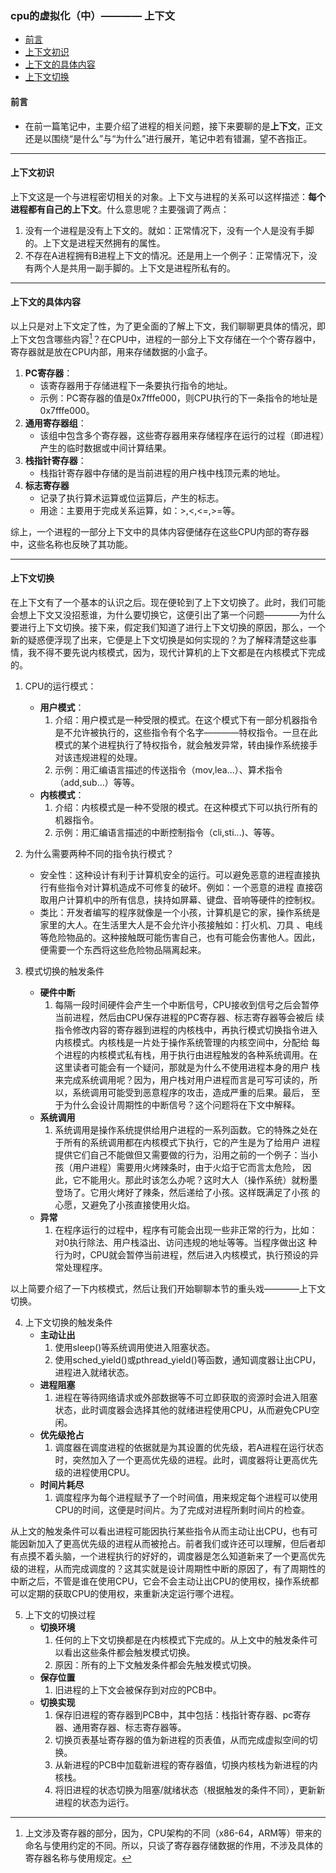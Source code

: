 ### cpu的虚拟化（中）———— 上下文

<!-- vim-markdown-toc GFM -->

* [前言](#前言)
* [上下文初识](#上下文初识)
* [上下文的具体内容](#上下文的具体内容)
* [上下文切换](#上下文切换)

<!-- vim-markdown-toc -->

#### 前言
- 在前一篇笔记中，主要介绍了进程的相关问题，接下来要聊的是**上下文**，正文还是以围绕“是什么”与“为什么”进行展开，笔记中若有错漏，望不吝指正。

---

#### 上下文初识
上下文这是一个与进程密切相关的对象。上下文与进程的关系可以这样描述：**每个进程都有自己的上下文**。什么意思呢？主要强调了两点：

1. 没有一个进程是没有上下文的。就如：正常情况下，没有一个人是没有手脚的。上下文是进程天然拥有的属性。
2. 不存在A进程拥有B进程上下文的情况。还是用上一个例子：正常情况下，没有两个人是共用一副手脚的。上下文是进程所私有的。

--- 

#### 上下文的具体内容
以上只是对上下文定了性，为了更全面的了解上下文，我们聊聊更具体的情况，即上下文包含哪些内容[^1]？在CPU中，进程的一部分上下文存储在一个个寄存器中，寄存器就是放在CPU内部，用来存储数据的小盒子。  

1. **PC寄存器**：
     - 该寄存器用于存储进程下一条要执行指令的地址。  
     - 示例：PC寄存器的值是0x7fffe000，则CPU执行的下一条指令的地址是0x7fffe000。
2. **通用寄存器组**：
     - 该组中包含多个寄存器，这些寄存器用来存储程序在运行的过程（即进程）产生的临时数据或中间计算结果。  
3. **栈指针寄存器**：
     - 栈指针寄存器中存储的是当前进程的用户栈中栈顶元素的地址。  
4. **标志寄存器**
     - 记录了执行算术运算或位运算后，产生的标志。  
     - 用途：主要用于完成关系运算，如：>,<,<=,>=等。  

综上，一个进程的一部分上下文中的具体内容便储存在这些CPU内部的寄存器中，这些名称也反映了其功能。  

---

#### 上下文切换
在上下文有了一个基本的认识之后。现在便轮到了上下文切换了。此时，我们可能会想上下文又没招惹谁，为什么要切换它，这便引出了第一个问题————为什么要进行上下文切换。接下来，假定我们知道了进行上下文切换的原因，那么，一个新的疑惑便浮现了出来，它便是上下文切换是如何实现的？为了解释清楚这些事情，我不得不要先说内核模式，因为，现代计算机的上下文都是在内核模式下完成的。

1. CPU的运行模式：
    - **用户模式**： 
        1. 介绍：用户模式是一种受限的模式。在这个模式下有一部分机器指令是不允许被执行的，这些指令有个名字————特权指令。一旦在此                 模式的某个进程执行了特权指令，就会触发异常，转由操作系统接手对该违规进程的处理。
        2. 示例：用汇编语言描述的传送指令（mov,lea...）、算术指令（add,sub...）等等。
    - **内核模式**： 
        1. 介绍：内核模式是一种不受限的模式。在这种模式下可以执行所有的机器指令。
        2. 示例：用汇编语言描述的中断控制指令（cli,sti...)、等等。
2. 为什么需要两种不同的指令执行模式？ 
    - 安全性：这种设计有利于计算机安全的运行。可以避免恶意的进程直接执行有些指令对计算机造成不可修复的破坏。例如：一个恶意的进程            直接窃取用户计算机中的所有信息，挟持如屏幕、键盘、音响等硬件的控制权。
    - 类比：开发者编写的程序就像是一个小孩，计算机是它的家，操作系统是家里的大人。在生活里大人是不会允许小孩接触如：打火机、刀具            、电线等危险物品的。这种接触既可能伤害自己，也有可能会伤害他人。因此，便需要一个东西将这些危险物品隔离起来。

3. 模式切换的触发条件 
    - **硬件中断** 
        1. 每隔一段时间硬件会产生一个中断信号，CPU接收到信号之后会暂停当前进程，然后由CPU保存进程的PC寄存器、标志寄存器等会被后             续指令修改内容的寄存器到进程的内核栈中，再执行模式切换指令进入内核模式。内核栈是一片处于操作系统管理的内核空间中，分配给            每个进程的内核模式私有栈，用于执行由进程触发的各种系统调用。在这里读者可能会有一个疑问，那就是为什么不使用进程本身的用户            栈来完成系统调用呢？因为，用户栈对用户进程而言是可写可读的，所以，系统调用可能受到恶意程序的攻击，造成严重的后果。最后，            至于为什么会设计周期性的中断信号？这个问题将在下文中解释。
    - **系统调用** 
        1. 系统调用是操作系统提供给用户进程的一系列函数。它的特殊之处在于所有的系统调用都在内核模式下执行，它的产生是为了给用户             进程提供它们自己不能做但又需要做的行为，沿用之前的一个例子：当小孩（用户进程）需要用火烤辣条时，由于火焰于它而言太危险，            因此，它不能用火。那此时该怎么办呢？这时大人（操作系统）就粉墨登场了。它用火烤好了辣条，然后递给了小孩。这样既满足了小孩            的心愿，又避免了小孩直接使用火焰。
    - **异常** 
        1. 在程序运行的过程中，程序有可能会出现一些非正常的行为，比如：对0执行除法、用户栈溢出、访问违规的地址等等。当程序做出这            种行为时，CPU就会暂停当前进程，然后进入内核模式，执行预设的异常处理程序。

以上简要介绍了一下内核模式，然后让我们开始聊聊本节的重头戏————上下文切换。

4. 上下文切换的触发条件
    - **主动让出**
        1. 使用sleep()等系统调用使进入阻塞状态。
        2. 使用sched_yield()或pthread_yield()等函数，通知调度器让出CPU，进程进入就绪状态。
    - **进程阻塞**
        1. 进程在等待网络请求或外部数据等不可立即获取的资源时会进入阻塞状态，此时调度器会选择其他的就绪进程使用CPU，从而避免CPU空闲。
    - **优先级抢占**
        1. 调度器在调度进程的依据就是为其设置的优先级，若A进程在运行状态时，突然加入了一个更高优先级的进程。此时，调度器将让更高优先级的进程使用CPU。 
    - **时间片耗尽**
        1. 调度程序为每个进程赋予了一个时间值，用来规定每个进程可以使用CPU的时间，这便是时间片。为了完成对进程所剩时间片的检查。

从上文的触发条件可以看出进程可能因执行某些指令从而主动让出CPU，也有可能因新加入了更高优先级的进程从而被抢占。前者我们或许还可以理解，但后者却有点摸不着头脑，一个进程执行的好好的，调度器是怎么知道新来了一个更高优先级的进程，从而完成调度的？这其实就是设计周期性中断的原因了，有了周期性的中断之后，不管是谁在使用CPU，它会不会主动让出CPU的使用权，操作系统都可以定期的获取CPU的使用权，来重新决定运行哪个进程。  

5. 上下文的切换过程
    - **切换环境**
        1. 任何的上下文切换都是在内核模式下完成的。从上文中的触发条件可以看出这些条件都会触发模式切换。
        2. 原因：所有的上下文触发条件都会先触发模式切换。
    - **保存位置**
        1. 旧进程的上下文会被保存到对应的PCB中。
    - **切换实现**
        1. 保存旧进程的寄存器到PCB中，其中包括：栈指针寄存器、pc寄存器、通用寄存器、标志寄存器等。
        2. 切换页表基址寄存器的值为新进程的页表值，从而完成虚拟空间的切换。
        3. 从新进程的PCB中加载新进程的寄存器值，切换内核栈为新进程的内核栈。  
        4. 将旧进程的状态切换为阻塞/就绪状态（根据触发的条件不同），更新新进程的状态为运行。
            
[^1]:上文涉及寄存器的部分，因为，CPU架构的不同（x86-64，ARM等）带来的命名与使用约定的不同。所以，只谈了寄存器存储数据的作用，不涉及具体的寄存器名称与使用规定。  
